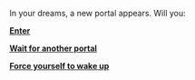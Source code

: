 In your dreams, a new portal appears. Will you:

**[Enter](enter-portal.md)**

**[Wait for another portal](wait.md)**

**[Force yourself to wake up](force-wake-up.md)**
